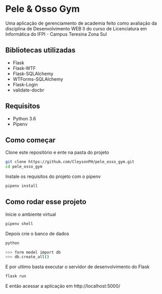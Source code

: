 # Pele & Osso Gym

Uma aplicação de gerenciamento de academia feito como avaliação da disciplina de Desenvolvimento WEB II do curso de Licenciatura em Informática do IFPI - Campus Teresina Zona Sul

## Bibliotecas utilizadas

- Flask
- Flask-WTF
- Flask-SQLAlchemy
- WTForms-SQLAlchemy
- Flask-Login
- validate-docbr

## Requisitos

- Python 3.6
- Pipenv

## Como começar

Clone este repositório e ente na pasta do projeto

```sh
git clone https://github.com/CleysonPH/pele_osso_gym.git
cd pele_osso_gym
```

Instale os requisitos do projeto com o pipenv

```sh
pipenv install
```

## Como rodar esse projeto

Inicie o ambiente virtual

```sh
pipenv shell
```

Depois crie o banco de dados

```sh
python

>>> form model import db
>>> db.create_all()
```

E por ultimo basta executar o servidor de desenvolvimento do Flask

```sh
flask run
```

E então acessar a aplicação em http://localhost:5000/

